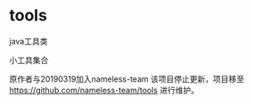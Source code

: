 # tools
java工具类

小工具集合

原作者与20190319加入nameless-team
该项目停止更新，项目移至 https://github.com/nameless-team/tools 进行维护。
